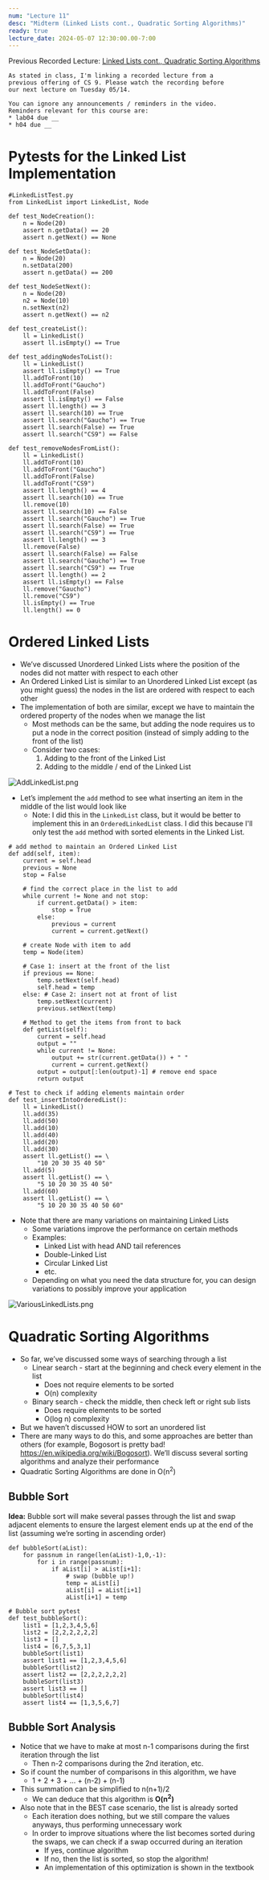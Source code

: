```yaml
---
num: "Lecture 11"
desc: "Midterm (Linked Lists cont., Quadratic Sorting Algorithms)"
ready: true
lecture_date: 2024-05-07 12:30:00.00-7:00
---
```


Previous Recorded Lecture: [Linked Lists cont., Quadratic Sorting Algorithms](https://drive.google.com/file/d/1ssZY-kY5gfkS0G4hwbFBEP06XKwTi1RS/view?usp=sharing)

```
As stated in class, I'm linking a recorded lecture from a
previous offering of CS 9. Please watch the recording before
our next lecture on Tuesday 05/14.

You can ignore any announcements / reminders in the video.
Reminders relevant for this course are:
* lab04 due __
* h04 due __
```

# Pytests for the Linked List Implementation

```
#LinkedListTest.py
from LinkedList import LinkedList, Node

def test_NodeCreation():
	n = Node(20)
	assert n.getData() == 20
	assert n.getNext() == None

def test_NodeSetData():
	n = Node(20)
	n.setData(200)
	assert n.getData() == 200

def test_NodeSetNext():
	n = Node(20)
	n2 = Node(10)
	n.setNext(n2)
	assert n.getNext() == n2

def test_createList():
	ll = LinkedList()
	assert ll.isEmpty() == True

def test_addingNodesToList():
	ll = LinkedList()
	assert ll.isEmpty() == True
	ll.addToFront(10)
	ll.addToFront("Gaucho")
	ll.addToFront(False)
	assert ll.isEmpty() == False
	assert ll.length() == 3
	assert ll.search(10) == True
	assert ll.search("Gaucho") == True
	assert ll.search(False) == True
	assert ll.search("CS9") == False

def test_removeNodesFromList():
	ll = LinkedList()
	ll.addToFront(10)
	ll.addToFront("Gaucho")
	ll.addToFront(False)
	ll.addToFront("CS9")
	assert ll.length() == 4
	assert ll.search(10) == True
	ll.remove(10)
	assert ll.search(10) == False
	assert ll.search("Gaucho") == True
	assert ll.search(False) == True
	assert ll.search("CS9") == True
	assert ll.length() == 3
	ll.remove(False)
	assert ll.search(False) == False
	assert ll.search("Gaucho") == True
	assert ll.search("CS9") == True
	assert ll.length() == 2
	assert ll.isEmpty() == False
	ll.remove("Gaucho")
	ll.remove("CS9")
	ll.isEmpty() == True
	ll.length() == 0
```

# Ordered Linked Lists
* We’ve discussed Unordered Linked Lists where the position of the nodes did not matter with respect to each other
* An Ordered Linked List is similar to an Unordered Linked List except (as you might guess) the nodes in the list are ordered with respect to each other
* The implementation of both are similar, except we have to maintain the ordered property of the nodes when we manage the list
	* Most methods can be the same, but adding the node requires us to put a node in the correct position (instead of simply adding to the front of the list)
	* Consider two cases:
		1. Adding to the front of the Linked List
		2. Adding to the middle / end of the Linked List

![AddLinkedList.png](AddLinkedList.png)

* Let’s implement the `add` method to see what inserting an item in the middle of the list would look like
	* Note: I did this in the `LinkedList` class, but it would be better to implement this in an `OrderedLinkedList` class. I did this because I'll only test the `add` method with sorted elements in the Linked List.

```
# add method to maintain an Ordered Linked List
def add(self, item):
	current = self.head
	previous = None
	stop = False

	# find the correct place in the list to add
	while current != None and not stop:
		if current.getData() > item:
			stop = True
		else:
			previous = current
			current = current.getNext()

	# create Node with item to add
	temp = Node(item)

	# Case 1: insert at the front of the list
	if previous == None:
		temp.setNext(self.head)
		self.head = temp
	else: # Case 2: insert not at front of list
		temp.setNext(current)
		previous.setNext(temp)

	# Method to get the items from front to back
	def getList(self):
		current = self.head
		output = ""
		while current != None:
			output += str(current.getData()) + " "
			current = current.getNext()
		output = output[:len(output)-1] # remove end space
		return output
```
```
# Test to check if adding elements maintain order
def test_insertIntoOrderedList():
	ll = LinkedList()
	ll.add(35)
	ll.add(50)
	ll.add(10)
	ll.add(40)
	ll.add(20)
	ll.add(30)
	assert ll.getList() == \
		"10 20 30 35 40 50"
	ll.add(5)
	assert ll.getList() == \
		"5 10 20 30 35 40 50"
	ll.add(60)
	assert ll.getList() == \
		"5 10 20 30 35 40 50 60"
```

* Note that there are many variations on maintaining Linked Lists
	* Some variations improve the performance on certain methods
	* Examples:
		* Linked List with head AND tail references
		* Double-Linked List
		* Circular Linked List
		* etc.
	* Depending on what you need the data structure for, you can design variations to possibly improve your application

![VariousLinkedLists.png](VariousLinkedLists.png)

# Quadratic Sorting Algorithms

* So far, we’ve discussed some ways of searching through a list
	* Linear search - start at the beginning and check every element in the list
		* Does not require elements to be sorted
		* O(n) complexity
	* Binary search - check the middle, then check left or right sub lists
		* Does require elements to be sorted
		* O(log n) complexity
* But we haven’t discussed HOW to sort an unordered list
* There are many ways to do this, and some approaches are better than others (for example, Bogosort is pretty bad! <https://en.wikipedia.org/wiki/Bogosort>). We’ll discuss several sorting algorithms and analyze their performance
* Quadratic Sorting Algorithms are done in O(n<sup>2</sup>)

## Bubble Sort
<b>Idea:</b> Bubble sort will make several passes through the list and swap adjacent elements to ensure the largest element ends up at the end of the list (assuming we’re sorting in ascending order)

```
def bubbleSort(aList):
	for passnum in range(len(aList)-1,0,-1):
		for i in range(passnum):
			if aList[i] > aList[i+1]:
				# swap (bubble up!)
				temp = aList[i]
				aList[i] = aList[i+1]
				aList[i+1] = temp
```
```
# Bubble sort pytest
def test_bubbleSort():
	list1 = [1,2,3,4,5,6]
	list2 = [2,2,2,2,2,2]
	list3 = []
	list4 = [6,7,5,3,1]
	bubbleSort(list1)
	assert list1 == [1,2,3,4,5,6]
	bubbleSort(list2)
	assert list2 == [2,2,2,2,2,2]
	bubbleSort(list3)
	assert list3 == []
	bubbleSort(list4)
	assert list4 == [1,3,5,6,7]
```

## Bubble Sort Analysis

* Notice that we have to make at most n-1 comparisons during the first iteration through the list
	* Then n-2 comparisons during the 2nd iteration, etc.
* So if count the number of comparisons in this algorithm, we have
	* 1 + 2 + 3 + ... + (n-2) + (n-1)
* This summation can be simplified to n(n+1)/2
	* We can deduce that this algorithm is **O(n<sup>2</sup>)**
* Also note that in the BEST case scenario, the list is already sorted
	* Each iteration does nothing, but we still compare the values anyways, thus performing unnecessary work
	* In order to improve situations where the list becomes sorted during the swaps, we can check if a swap occurred during an iteration
		* If yes, continue algorithm
		* If no, then the list is sorted, so stop the algorithm!
		* An implementation of this optimization is shown in the textbook
